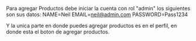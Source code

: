 Para agregar Productos debe iniciar la cuenta con rol "admin" los siguientes son sus datos:
NAME=Neil
EMAIL=neil@admin.com
PASSWORD=Pass1234

Y la unica parte en donde puedes agregar productos es en el perfil, en donde esta el boton 
de agregar productos. 
